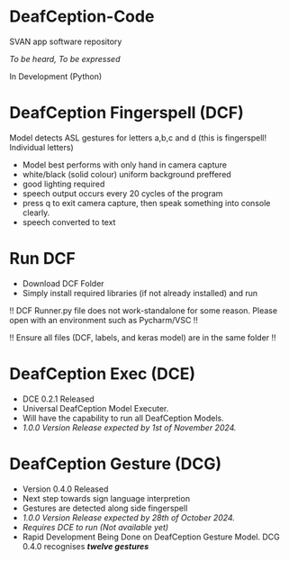 # DeafCeption-Code
SVAN app software repository

*To be heard, To be expressed*

In Development (Python)

# DeafCeption Fingerspell (DCF)

Model detects ASL gestures for letters a,b,c and d (this is fingerspell! Individual letters)
- Model best performs with only hand in camera capture
- white/black (solid colour) uniform background preffered
- good lighting required
- speech output occurs every 20 cycles of the program
- press q to exit camera capture, then speak something into console clearly.
- speech converted to text

# Run DCF

- Download DCF Folder
- Simply install required libraries (if not already installed) and run

!! DCF Runner.py file does not work-standalone for some reason. Please open with an environment such as Pycharm/VSC !!

!! Ensure all files (DCF, labels, and keras model) are in the same folder !!

# DeafCeption Exec (DCE)

- DCE 0.2.1 Released
- Universal DeafCeption Model Executer.
- Will have the capability to run all DeafCeption Models.
- *1.0.0 Version Release expected by 1st of November 2024.*

# DeafCeption Gesture (DCG)

- Version 0.4.0 Released
- Next step towards sign language interpretion
- Gestures are detected along side fingerspell
- *1.0.0 Version Release expected by 28th of October 2024.*
- *Requires DCE to run (Not available yet)*
- Rapid Development Being Done on DeafCeption Gesture Model. DCG 0.4.0 recognises ***twelve gestures***
